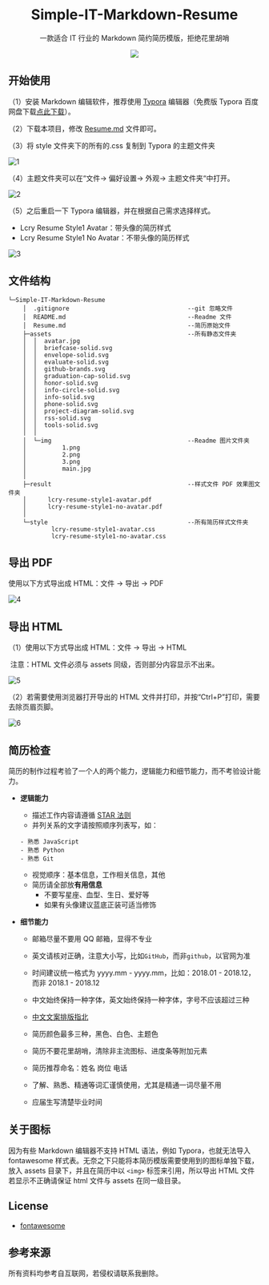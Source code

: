 <div align="center">
    <h1>
        Simple-IT-Markdown-Resume
    </h1>
    <p align="center"> 一款适合 IT 行业的 Markdown 简约简历模版，拒绝花里胡哨 </p>
    <img src="assets/img/main.png">
</div>

## 开始使用

（1）安装 Markdown 编辑软件，推荐使用 [Typora](https://www.typora.io/) 编辑器（免费版 Typora
百度网盘下载[点此下载](https://pan.baidu.com/s/1fZoAGxbT9L1oQdBz7akbjg?pwd=71d9)）。

（2）下载本项目，修改 [Resume.md](Resume.md) 文件即可。

（3）将 style 文件夹下的所有的.css 复制到 Typora 的主题文件夹

![1](assets/img/2.png)

（4）主题文件夹可以在“文件-> 偏好设置-> 外观-> 主题文件夹“中打开。

![2](assets/img/1.png)

（5）之后重启一下 Typora 编辑器，并在根据自己需求选择样式。

- Lcry Resume Style1 Avatar：带头像的简历样式
- Lcry Resume Style1 No Avatar：不带头像的简历样式

![3](assets/img/3.png)

## 文件结构

```
└─Simple-IT-Markdown-Resume
    │  .gitignore                                 --git 忽略文件
    │  README.md                                  --Readme 文件
    │  Resume.md                                  --简历原始文件      
    ├─assets                                      --所有静态文件夹
    │  │  avatar.jpg               
    │  │  briefcase-solid.svg      
    │  │  envelope-solid.svg
    │  │  evaluate-solid.svg
    │  │  github-brands.svg
    │  │  graduation-cap-solid.svg
    │  │  honor-solid.svg
    │  │  info-circle-solid.svg
    │  │  info-solid.svg
    │  │  phone-solid.svg
    │  │  project-diagram-solid.svg
    │  │  rss-solid.svg
    │  │  tools-solid.svg
    │  │  
    │  └─img                                      --Readme 图片文件夹
    │          1.png
    │          2.png
    │          3.png
    │          main.jpg
    │          
    ├─result                                      --样式文件 PDF 效果图文件夹
    │      lcry-resume-style1-avatar.pdf      
    │      lcry-resume-style1-no-avatar.pdf
    │      
    └─style                                       --所有简历样式文件夹
            lcry-resume-style1-avatar.css
            lcry-resume-style1-no-avatar.css
```

## 导出 PDF

使用以下方式导出成 HTML：文件 -> 导出 -> PDF

![4](assets/img/4.png)

## 导出 HTML

（1）使用以下方式导出成 HTML：文件 -> 导出 -> HTML

​ 注意：HTML 文件必须与 assets 同级，否则部分内容显示不出来。

![5](assets/img/5.png)

（2）若需要使用浏览器打开导出的 HTML 文件并打印，并按“Ctrl+P”打印，需要去除页眉页脚。

![6](assets/img/6.png)

## 简历检查

简历的制作过程考验了一个人的两个能力，逻辑能力和细节能力，而不考验设计能力。

- **逻辑能力**

    - 描述工作内容请遵循 [STAR 法则](https://baike.baidu.com/item/STAR%E6%B3%95%E5%88%99/9056070?fr=aladdin)
    - 并列关系的文字请按照顺序列表写，如：

  ```
  - 熟悉 JavaScript
  - 熟悉 Python
  - 熟悉 Git
  ```

    - 视觉顺序：基本信息，工作相关信息，其他
    - 简历请全部放**有用信息**
        - 不要写星座、血型、生日、爱好等
        - 如果有头像建议蓝底正装可适当修饰

- **细节能力**

    - 邮箱尽量不要用 QQ 邮箱，显得不专业

    - 英文请核对正确，注意大小写，比如`GitHub`，而非`github`，以官网为准
    - 时间建议统一格式为 yyyy.mm - yyyy.mm，比如：2018.01 - 2018.12，而非 2018.1 - 2018.12
    - 中文始终保持一种字体，英文始终保持一种字体，字号不应该超过三种
    - [中文文案排版指北](https://github.com/sparanoid/chinese-copywriting-guidelines/)
    - 简历颜色最多三种，黑色、白色、主题色
    - 简历不要花里胡哨，清除非主流图标、进度条等附加元素
    - 简历推荐命名：姓名 岗位 电话
    - 了解、熟悉、精通等词汇谨慎使用，尤其是精通一词尽量不用
    - 应届生写清楚毕业时间

## 关于图标

因为有些 Markdown 编辑器不支持 HTML 语法，例如 Typora，也就无法导入 fontawesome 样式表。无奈之下只能将本简历模版需要使用到的图标单独下载，放入
assets 目录下，并且在简历中以 `<img>` 标签来引用，所以导出 HTML 文件若显示不正确请保证 html 文件与 assets 在同一级目录。

## License

- [fontawesome](https://fontawesome.com/license)

## 参考来源

所有资料均参考自互联网，若侵权请联系我删除。

